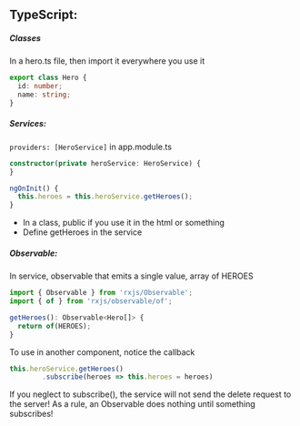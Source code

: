 ## TypeScript:

##### Classes
In a hero.ts file, then import it everywhere you use it
```ts
export class Hero {
  id: number;
  name: string;
}
```

##### Services:

`providers: [HeroService]` in app.module.ts

```ts
constructor(private heroService: HeroService) {
}

ngOnInit() {
  this.heroes = this.heroService.getHeroes();
}
```

- In a class, public if you use it in the html or something
- Define getHeroes in the service

##### Observable:

In service, observable that emits a single value, array of HEROES

```ts
import { Observable } from 'rxjs/Observable';
import { of } from 'rxjs/observable/of';

getHeroes(): Observable<Hero[]> {
  return of(HEROES);
}
```

To use in another component, notice the callback
```ts
this.heroService.getHeroes()
        .subscribe(heroes => this.heroes = heroes)
```

If you neglect to subscribe(), the service will not send the delete request to the server! As a rule, an Observable does nothing until something subscribes!

